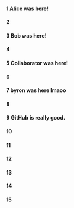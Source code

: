 #### 1 Alice was here!
#### 2
#### 3 Bob was here!
#### 4
#### 5 Collaborator was here!
#### 6
#### 7 byron was here lmaoo
#### 8
#### 9 GitHub is really good.
#### 10
#### 11
#### 12
#### 13
#### 14
#### 15